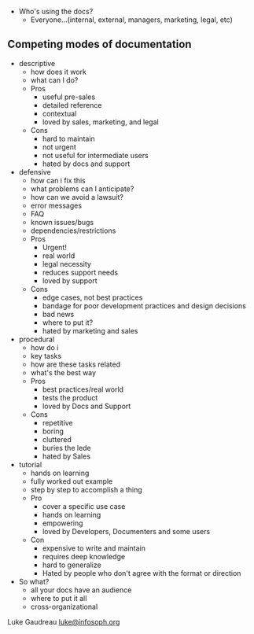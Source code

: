 - Who's using the docs?
    - Everyone...(internal, external, managers, marketing, legal, etc)

Competing modes of documentation
--------------------------------

- descriptive
    - how does it work
    - what can I do?
    - Pros
        - useful pre-sales
        - detailed reference
        - contextual
        - loved by sales, marketing, and legal
    - Cons
        - hard to maintain
        - not urgent
        - not useful for intermediate users
        - hated by docs and support 
- defensive
    - how can i fix this
    - what problems can I anticipate?
    - how can we avoid a lawsuit?
    - error messages
    - FAQ
    - known issues/bugs
    - dependencies/restrictions
    - Pros
        - Urgent!
        - real world
        - legal necessity
        - reduces support needs
        - loved by support
    - Cons
        - edge cases, not best practices
        - bandage for poor development practices and design decisions
        - bad news
        - where to put it?
        - hated by marketing and sales
- procedural
    - how do i
    - key tasks
    - how are these tasks related
    - what's the best way 
    - Pros
        - best practices/real world
        - tests the product
        - loved by Docs and Support
    - Cons
        - repetitive
        - boring
        - cluttered
        - buries the lede
        - hated by Sales
- tutorial
    - hands on learning
    - fully worked out example
    - step by step to accomplish a thing
    - Pro
        - cover a specific use case
        - hands on learning
        - empowering
        - loved by Developers, Documenters and some users
    - Con 
        - expensive to write and maintain
        - requires deep knowledge
        - hard to generalize
        - Hated by people who don't agree with the format or direction
- So what?
    - all your docs have an audience
    - where to put it all
    - cross-organizational

Luke Gaudreau <luke@infosoph.org>
